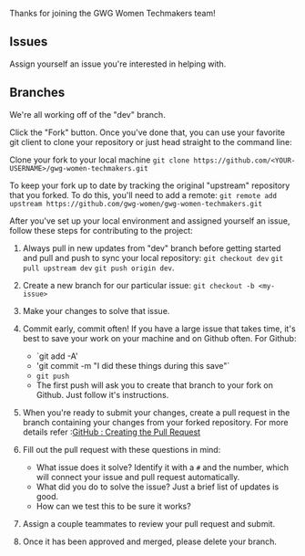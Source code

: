 Thanks for joining the GWG Women Techmakers team!

## Issues
Assign yourself an issue you're interested in helping with.

## Branches

We're all working off of the "dev" branch.

Click the "Fork" button. Once you've done that, you can use your favorite git client to clone your repository or just head straight to the command line:

Clone your fork to your local machine
`git clone https://github.com/<YOUR-USERNAME>/gwg-women-techmakers.git`

To keep your fork up to date by tracking the original "upstream" repository that you forked. To do this, you'll need to add a remote:
`git remote add upstream https://github.com/gwg-women/gwg-women-techmakers.git`

After you've set up your local environment and assigned yourself an issue, follow these steps for contributing to the project:
1. Always pull in new updates from "dev" branch before getting started and pull and push to sync your local repository:
`git checkout dev`
`git pull upstream dev`
`git push origin dev`.

2. Create a new branch for our particular issue: `git checkout -b <my-issue>`
3. Make your changes to solve that issue.
4. Commit early, commit often! If you have a large issue that takes time, it's best to save your work on your machine and on Github often. For Github:
    - `git add -A'
    - 'git commit -m "I did these things during this save"`
    - `git push`
    - The first push will ask you to create that branch to your fork on Github. Just follow it's instructions.
5. When you're ready to submit your changes, create a pull request in the branch containing your changes from your forked repository. For more details refer :[GitHub : Creating the Pull Request](https://help.github.com/articles/creating-a-pull-request/)
6. Fill out the pull request with these questions in mind:
    - What issue does it solve? Identify it with a `#` and the number, which will connect your issue and pull request automatically.
    - What did you do to solve the issue? Just a brief list of updates is good.
    - How can we test this to be sure it works?
7. Assign a couple teammates to review your pull request and submit.
8. Once it has been approved and merged, please delete your branch.
